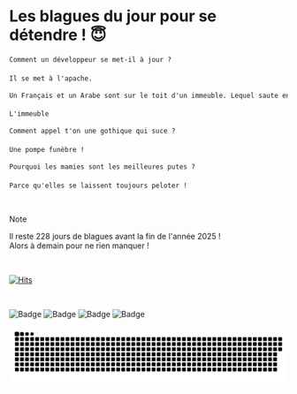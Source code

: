 
<h1>Les blagues du jour pour se détendre ! 😇</h1>

```diff
Comment un développeur se met-il à jour ?

Il se met à l'apache.
```

```diff
Un Français et un Arabe sont sur le toit d'un immeuble. Lequel saute en premier ?

L'immeuble
```

```diff
Comment appel t'on une gothique qui suce ?

Une pompe funèbre !
```

```diff
Pourquoi les mamies sont les meilleures putes ?

Parce qu'elles se laissent toujours peloter !
```

<br/>

> [!NOTE]
> Il reste 228 jours de blagues avant la fin de l'année 2025 ! <br/>
> Alors à demain pour ne rien manquer !

<br/>


[![Hits](https://hits.seeyoufarm.com/api/count/incr/badge.svg?url=https%3A%2F%2Fgithub.com%2FClems02%2Fhit-counter&count_bg=%23003E80&title_bg=%235C9FE1&icon=powershell.svg&icon_color=%23FFFFFF&title=Visite&edge_flat=false)](https://hits.seeyoufarm.com)


<br/>


![Badge](https://img.shields.io/badge/Last%20updated%20on-white?style=for-the-badge&logo=clockify)   ![Badge](https://img.shields.io/badge/18/05-white?style=for-the-badge) ![Badge](https://img.shields.io/badge/at-white?style=for-the-badge) ![Badge](https://img.shields.io/badge/03:31-white?style=for-the-badge)


<p align="center">
 <img width="1000" src="assets/github-snake.svg" alt="snake"/>
</p>
